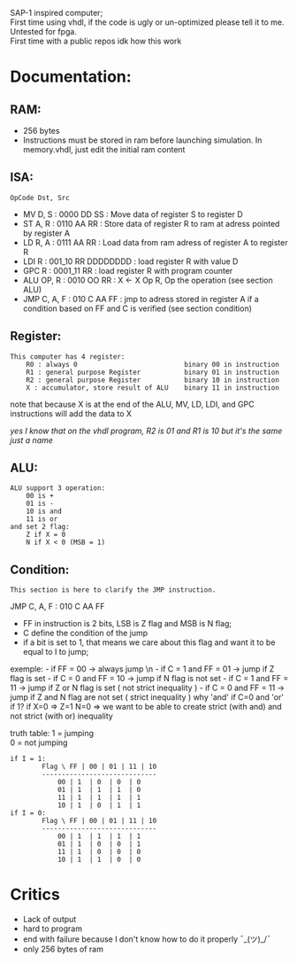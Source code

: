 SAP-1 inspired computer;<br/>
First time using vhdl, if the code is ugly or un-optimized please tell it to me. Untested for fpga.<br/>
First time with a public repos idk how this work

# Documentation:

## RAM:
- 256 bytes
- Instructions must be stored in ram before launching simulation. In memory.vhdl, just edit the initial ram content

## ISA:
    OpCode Dst, Src
- MV D, S : 0000 DD SS : Move data of register S to register D
- ST A, R : 0110 AA RR : Store data of register R to ram at adress pointed by register A
- LD R, A : 0111 AA RR : Load data from ram adress of register A to register R
- LDI R : 001_10 RR DDDDDDDD : load register R with value D
- GPC R : 0001_11 RR : load register R with program counter
- ALU OP, R : 0010 OO RR : X <- X Op R, Op the operation (see section ALU)
- JMP C, A, F : 010 C AA FF : jmp to adress stored in register A if a condition based on FF and C is verified (see section condition)

## Register:
    This computer has 4 register:
        R0 : always 0                           binary 00 in instruction
        R1 : general purpose Register           binary 01 in instruction
        R2 : general purpose Register           binary 10 in instruction
        X : accumulator, store result of ALU    binary 11 in instruction

note that because X is at the end of the ALU, MV, LD, LDI, and GPC instructions will add the data to X

*yes I know that on the vhdl program, R2 is 01 and R1 is 10 but it's the same just a name*

## ALU:
    ALU support 3 operation:
        00 is +
        01 is -
        10 is and
        11 is or
    and set 2 flag: 
        Z if X = 0
        N if X < 0 (MSB = 1)

## Condition:
    This section is here to clarify the JMP instruction.

JMP C, A, F : 010 C AA FF

- FF in instruction is 2 bits, LSB is Z flag and MSB is N flag;
- C define the condition of the jump
- if a bit is set to 1, that means we care about this flag and want it to be equal to I to jump;

exemple:
    - if FF = 00 -> always jump \n
    - if C = 1 and FF = 01 -> jump if Z flag is set
    - if C = 0 and FF = 10 -> jump if N flag is not set
    - if C = 1 and FF = 11 -> jump if Z or N flag is set       ( not strict inequality )
    - if C = 0 and FF = 11 -> jump if Z and N flag are not set ( strict inequality )
            why 'and' if C=0 and 'or' if 1?
                if X=0 => Z=1 N=0 => we want to be able to create strict (with and) and not strict (with or) inequality

truth table:
    1 = jumping<br/>
    0 = not jumping

    if I = 1:
            Flag \ FF | 00 | 01 | 11 | 10
            -----------------------------
                00 | 1  | 0  | 0  | 0
                01 | 1  | 1  | 1  | 0
                11 | 1  | 1  | 1  | 1
                10 | 1  | 0  | 1  | 1
    if I = 0:
            Flag \ FF | 00 | 01 | 11 | 10
            -----------------------------
                00 | 1  | 1  | 1  | 1
                01 | 1  | 0  | 0  | 1
                11 | 1  | 0  | 0  | 0
                10 | 1  | 1  | 0  | 0

# Critics

- Lack of output
- hard to program
- end with failure because I don't know how to do it properly ¯\_(ツ)_/¯
- only 256 bytes of ram
